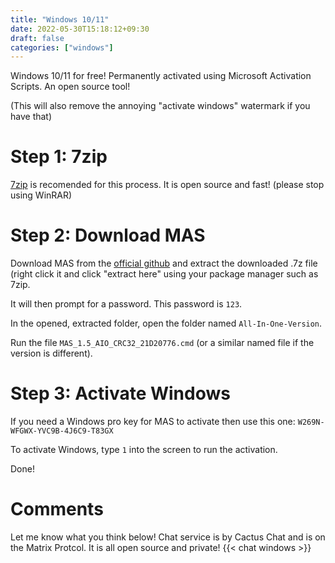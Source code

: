 ```yaml
---
title: "Windows 10/11"
date: 2022-05-30T15:18:12+09:30
draft: false
categories: ["windows"]
---
```


Windows 10/11 for free! Permanently activated using Microsoft Activation Scripts. An open source tool!

(This will also remove the annoying "activate windows" watermark if you have that)

# Step 1: 7zip
[7zip](https://7-zip.org) is recomended for this process. It is open source and fast! (please stop using WinRAR)

# Step 2: Download MAS
Download MAS from the [official github](https://github.com/massgravel/Microsoft-Activation-Scripts/releases) and extract the downloaded .7z file (right click it and click "extract here" using your package manager such as 7zip.

It will then prompt for a password. This password is ```123```.

In the opened, extracted folder, open the folder named ```All-In-One-Version```.

Run the file ```MAS_1.5_AIO_CRC32_21D20776.cmd``` (or a similar named file if the version is different).

# Step 3: Activate Windows
If you need a Windows pro key for MAS to activate then use this one: ```W269N-WFGWX-YVC9B-4J6C9-T83GX```


To activate Windows, type ```1``` into the screen to run the activation.

Done!

# Comments
Let me know what you think below! Chat service is by Cactus Chat and is on the Matrix Protcol. It is all open source and private!
{{< chat windows >}}

